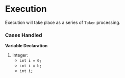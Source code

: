 # Execution

Execution will take place as a series of `Token` processing.

### Cases Handled

**Variable Declaration**

1. Integer:
    * `int i = 0;`
    * `int i = b;`
    * `int i;`
